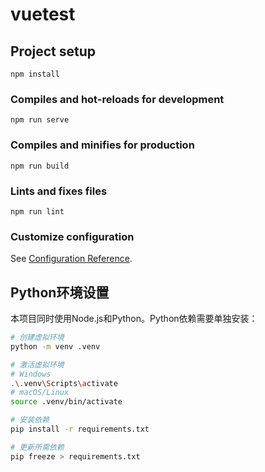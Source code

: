 # vuetest

## Project setup
```
npm install
```

### Compiles and hot-reloads for development
```
npm run serve
```

### Compiles and minifies for production
```
npm run build
```

### Lints and fixes files
```
npm run lint
```

### Customize configuration
See [Configuration Reference](https://cli.vuejs.org/config/).

## Python环境设置

本项目同时使用Node.js和Python。Python依赖需要单独安装：

```bash
# 创建虚拟环境
python -m venv .venv

# 激活虚拟环境
# Windows
.\.venv\Scripts\activate
# macOS/Linux
source .venv/bin/activate

# 安装依赖
pip install -r requirements.txt

# 更新所需依赖
pip freeze > requirements.txt
